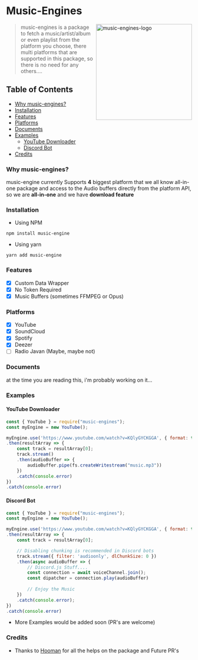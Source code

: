 # Music-Engines

<a href="https://github.com/EhsanFox/music-engines/">
    <img src="https://raw.githubusercontent.com/EhsanFox/music-engines/main/images/music-engines-logo.png" width="260" align="right" alt="music-engines-logo">
</a>

> music-engines is a package to fetch a music/artist/album or even playlist from the platform you choose, there multi platforms that are supported in this package, so there is no need for any others....

## Table of Contents
- [Why music-engines?](#why-music-engines)
- [Installation](#installation)
- [Features](#features)
- [Platforms](#platforms)
- [Documents](#documents)
- [Examples](#examples)
    - [YouTube Downloader](#youtube-downloader)
    - [Discord Bot](#discord-bot)
- [Credits](#credits)

### Why music-engines?
music-engine currently Supports **4** biggest platform that we all know all-in-one package and access to the Audio buffers directly from the platform API, so we are **all-in-one** and we have **download feature**

### Installation
- Using NPM

`npm install music-engine`

- Using yarn

`yarn add music-engine`

### Features
- [x] Custom Data Wrapper
- [x] No Token Required
- [x] Music Buffers (sometimes FFMPEG or Opus)

### Platforms
- [x] YouTube
- [x] SoundCloud
- [x] Spotify
- [x] Deezer
- [ ] Radio Javan (Maybe, maybe not)

### Documents
at the time you are reading this, i'm probably working on it...

### Examples

#### YouTube Downloader
```js
const { YouTube } = require("music-engines");
const myEngine = new YouTube();

myEngine.use('https://www.youtube.com/watch?v=KQlyGYCKGGA', { format: true })
.then(resultArray => {
    const track = resultArray[0];
    track.stream()
    .then(audioBuffer => {
        audioBuffer.pipe(fs.createWritestream("music.mp3"))
    })
    .catch(console.error)
})
.catch(console.error)
```

#### Discord Bot
```js
const { YouTube } = require("music-engines");
const myEngine = new YouTube();

myEngine.use('https://www.youtube.com/watch?v=KQlyGYCKGGA', { format: true })
.then(resultArray => {
    const track = resultArray[0];

    // Disabling chunking is recommended in Discord bots
    track.stream({ filter: 'audioonly', dlChunkSize: 0 })
    .then(async audioBuffer => {
        // Discord.js Stuff....
        const connection = await voiceChannel.join();
        const dipatcher = connection.play(audioBuffer)
        
        // Enjoy the Music
    })
    .catch(console.error);
})
.catch(console.error)
```
- More Examples would be added soon (PR's are welcome)

### Credits
- Thanks to [Hooman](https://github.com/Scrip7) for all the helps on the package and Future PR's